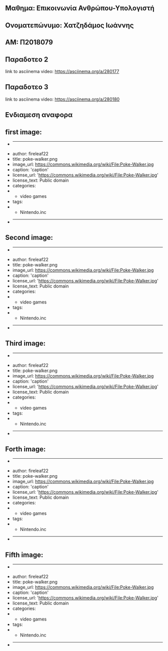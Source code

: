 Μαθημα: Επικοινωνία Ανθρώπου-Υπολογιστή
-
Ονοματεπώνυμο: Χατζηδάμος Ιωάννης
-
ΑΜ: Π2018079
-
Παραδοτεο 2
-
link to asciinema video: https://asciinema.org/a/280177

Παραδοτεο 3
-
link to asciinema video: https://asciinema.org/a/280180


Ενδιαμεση αναφορα
-
first image:
-
+ ---
+ author: fireleaf22
+ title: poke-walker.png
+ image_url: https://commons.wikimedia.org/wiki/File:Poke-Walker.jpg
+ caption: 'caption'
+ license_url: 'https://commons.wikimedia.org/wiki/File:Poke-Walker.jpg'
+ license_text: Public domain
+ categories:
+   - video games
+ tags:
+   - Nintendo.inc
+ ---

Second image:
-
+ ---
+ author: fireleaf22
+ title: poke-walker.png
+ image_url: https://commons.wikimedia.org/wiki/File:Poke-Walker.jpg
+ caption: 'caption'
+ license_url: 'https://commons.wikimedia.org/wiki/File:Poke-Walker.jpg'
+ license_text: Public domain
+ categories:
+   - video games
+ tags:
+   - Nintendo.inc
+ ---

Third image:
-
+ ---
+ author: fireleaf22
+ title: poke-walker.png
+ image_url: https://commons.wikimedia.org/wiki/File:Poke-Walker.jpg
+ caption: 'caption'
+ license_url: 'https://commons.wikimedia.org/wiki/File:Poke-Walker.jpg'
+ license_text: Public domain
+ categories:
+   - video games
+ tags:
+   - Nintendo.inc
+ ---

Forth image:
-
+ ---
+ author: fireleaf22
+ title: poke-walker.png
+ image_url: https://commons.wikimedia.org/wiki/File:Poke-Walker.jpg
+ caption: 'caption'
+ license_url: 'https://commons.wikimedia.org/wiki/File:Poke-Walker.jpg'
+ license_text: Public domain
+ categories:
+   - video games
+ tags:
+   - Nintendo.inc
+ ---

Fifth image:
-
+ ---
+ author: fireleaf22
+ title: poke-walker.png
+ image_url: https://commons.wikimedia.org/wiki/File:Poke-Walker.jpg
+ caption: 'caption'
+ license_url: 'https://commons.wikimedia.org/wiki/File:Poke-Walker.jpg'
+ license_text: Public domain
+ categories:
+   - video games
+ tags:
+   - Nintendo.inc
+ ---
